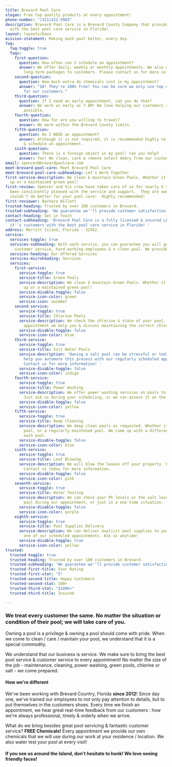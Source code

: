 ```yaml
---
title: Brevard Pool Care
slogan: Free top quality products at every appointment!
phone-number: "(321)412-5983"
description: Brevard Pool Care is a Brevard County Company that provides it's customers
  with the best pool care service in Florida!
layout: layouts/base
mission-statement: Making each pool better, every day.
faq:
  faq-toggle: true
  faqs:
    first-question:
      question: How often can I schedule an appointment?
      answer: We offer daily, weekly or monthly appointments. We also offer select
        long-term packages to customers. Please contact us for more information.
    second-question:
      question: How much extra do chemicals cost in my appointment?
      answer: "$0! They're 100% free! You can be sure we only use top quality products
        for our customers."
    third-question:
      question: If I need an early appointment, can you do that?
      answer: We work as early as 7 AM! We love helping our customers as early as
        possible.
    fourth-question:
      question: How far are you willing to travel?
      answer: We work within the Brevard County limits.
    fifth-question:
      question: Do I NEED an appointment?
      answer: Although it is not required, it is recommended highly to contact us
        & schedule an appointment.
    sixth-question:
      question: There is a foreign object in my pool! Can you help?
      answer: Yes! We clean, care & remove select debry from our customer's pools!
email: spencer@brevardpoolcare.com
meet-brevard-pool-care: Meet Brevard Pool Care
meet-brevard-pool-care-subheading: Let's Work Together
first-service-description: We clean & maintain Green Pools. Whether it's algae build
  up or a maintained green pool!
first-review: Spencer and his crew have taken care of us for nearly 5 years and we've
  been consistently pleased with the service and support.  They are awesome  and you
  couldn't do better for your pool care!  Highly recommended!
first-reviewer: Barbara Willett
trusted-heading: Trusted by over 100 customers in Brevard.
trusted-subheading: 'We guarantee we''ll provide customer satisfaction! '
contact-heading: Get in touch
contact-subheading: 'Brevard Pool Care is a fully licensed & insured LLC that provides
  it''s customers with the best pool care service in Florida! '
address: Merritt Island, Florida - 32952.
service:
  services-toggle: true
  services-subheading: With each service, you can guarantee you will get top notch
    customer service, hard working employees & a clean pool. We provide that.
  services-heading: Our Offered Services
  services-microheading: Services
  services:
    first-service:
      service-toggle: true
      service-title: Green Pools
      service-description: We clean & maintain Green Pools. Whether it's algae build
        up or a maintained green pool!
      service-disable-toggle: false
      service-icon-color: green
      service-icon: swimmer
    second-service:
      service-toggle: true
      service-title: Chlorine Pools
      service-description: We check the chlorine & state of your pool. During every
        appointment we help you & discuss maintaining the correct chlorine levels.
      service-disable-toggle: false
      service-icon-color: blue
    third-service:
      service-toggle: true
      service-title: Salt Water Pools
      service-description: 'Owning a salt pool can be stressful or tedious. We can
        help you automate this process with our regularly scheduled appointments.
        Contact us for more information! '
      service-disable-toggle: false
      service-icon-color: indigo
    fourth-service:
      service-toggle: true
      service-title: Power Washing
      service-description: We offer power washing services on pools to all our customers!
        Just ask us during your scheduling, or we can assess it on the spot.
      service-disable-toggle: false
      service-icon-color: yellow
    fifth-service:
      service-toggle: true
      service-title: Deep Cleaning
      service-description: We deep clean pools as requested. Whether it's an abandoned
        pool, or a regularly maintened pool. We come up with a different plan for
        each pool.
      service-disable-toggle: false
      service-icon-color: blue
    sixth-service:
      service-toggle: true
      service-title: Leaf Blowing
      service-description: We will blow the leaves off your property. Priced per sq/ft.
        Contact us today for more information.
      service-disable-toggle: false
      service-icon-color: pink
    seventh-service:
      service-toggle: true
      service-title: Water Testing
      service-description: We can check your Ph levels or the salt levels of your
        pool during our appointment, or just in a one-time situation.
      service-disable-toggle: false
      service-icon-color: purple
    eighth-service:
      service-toggle: true
      service-title: Pool Supplies Delivery
      service-description: We can deliver explicit pool supplies to you, only during
        one of our scheduled appointments. Ask us anytime!
      service-disable-toggle: true
      service-icon-color: yellow
trusted:
  trusted-toggle: true
  trusted-heading: Trusted by over 100 customers in Brevard.
  trusted-subheading: 'We guarantee we''ll provide customer satisfaction! '
  trusted-first-title: Star Rating
  trusted-first-stat: "5"
  trusted-second-title: Happy Customers
  trusted-second-stat: 100+
  trusted-third-stat: "$100k+"
  trusted-third-title: Insured

---
```

### We treat every customer the same. No matter the situation or condition of their pool; we will take care of you.

Owning a pool is a privilege & owning a pool should come with pride. When we come to clean / care / maintain your pool, we understand that it is a special commodity. 

We understand that our business is service. We make sure to bring the best pool service & customer service to every appointment! No matter the size of the job - maintenance, cleaning, power washing, green pools, chlorine or salt - we come prepared.

#### How we're different

We've been working with Brevard Country, Florida **since 2012**! Since day one, we've trained our employees to not only pay attention to details, but to put themselves in the customers shoes. Every time we finish an appointment, we hear great real-time feedback from our customers : how we're always professional, timely & orderly when we arrive.

What do we bring besides great pool servicing & fantastic customer service? **FREE Chemicals!** Every appointment we provide our own chemicals that we will use during our work at your residence / location. We also water test your pool at every visit!

#### If you see us around the Island, don't hesitate to honk! We love seeing friendly faces!